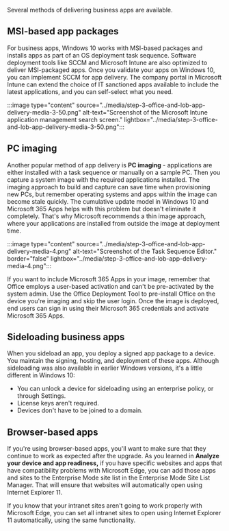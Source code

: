 Several methods of delivering business apps are available.

## MSI-based app packages

For business apps, Windows 10 works with MSI-based packages and installs apps as part of an OS deployment task sequence. Software deployment tools like SCCM and Microsoft Intune are also optimized to deliver MSI-packaged apps. Once you validate your apps on Windows 10, you can implement SCCM for app delivery. The company portal in Microsoft Intune can extend the choice of IT sanctioned apps available to include the latest applications, and you can self-select what you need.

:::image type="content" source="../media/step-3-office-and-lob-app-delivery-media-3-50.png" alt-text="Screenshot of the Microsoft Intune application management search screen." lightbox="../media/step-3-office-and-lob-app-delivery-media-3-50.png":::

## PC imaging

Another popular method of app delivery is **PC imaging** - applications are either installed with a task sequence or manually on a sample PC. Then you capture a system image with the required applications installed. The imaging approach to build and capture can save time when provisioning new PCs, but remember operating systems and apps within the image can become stale quickly. The cumulative update model in Windows 10 and Microsoft 365 Apps helps with this problem but doesn't eliminate it completely. That's why Microsoft recommends a thin image approach, where your applications are installed from outside the image at deployment time.

:::image type="content" source="../media/step-3-office-and-lob-app-delivery-media-4.png" alt-text="Screenshot of the Task Sequence Editor." border="false" lightbox="../media/step-3-office-and-lob-app-delivery-media-4.png":::

If you want to include Microsoft 365 Apps in your image, remember that Office employs a user-based activation and can't be pre-activated by the system admin. Use the Office Deployment Tool to pre-install Office on the device you're imaging and skip the user login. Once the image is deployed, end users can sign in using their Microsoft 365 credentials and activate Microsoft 365 Apps.

## Sideloading business apps

When you sideload an app, you deploy a signed app package to a device. You maintain the signing, hosting, and deployment of these apps. Although sideloading was also available in earlier Windows versions, it's a little different in Windows 10:

- You can unlock a device for sideloading using an enterprise policy, or through Settings.
- License keys aren't required.
- Devices don't have to be joined to a domain.

## Browser-based apps

If you're using browser-based apps, you'll want to make sure that they continue to work as expected after the upgrade. As you learned in **Analyze your device and app readiness,** if you have specific websites and apps that have compatibility problems with Microsoft Edge, you can add those apps and sites to the Enterprise Mode site list in the Enterprise Mode Site List Manager. That will ensure that websites will automatically open using Internet Explorer 11.

If you know that your intranet sites aren't going to work properly with Microsoft Edge, you can set all intranet sites to open using Internet Explorer 11 automatically, using the same functionality.
